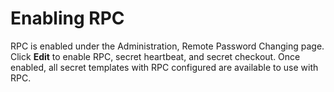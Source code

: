 [title]: # (Enabling RPC)
[tags]: # (XXX)
[priority]: # (60)

# Enabling RPC

RPC is enabled under the Administration, Remote Password Changing page. Click **Edit** to enable RPC, secret heartbeat, and secret checkout. Once enabled, all secret templates with RPC configured are available to use with RPC.

